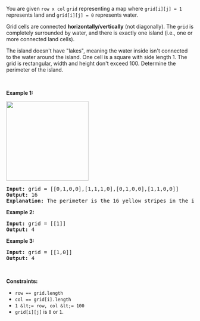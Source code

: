 You are given `` row x col `` `` grid `` representing a map where `` grid[i][j] = 1 `` represents&nbsp;land and `` grid[i][j] = 0 `` represents water.

Grid cells are connected __horizontally/vertically__ (not diagonally). The `` grid `` is completely surrounded by water, and there is exactly one island (i.e., one or more connected land cells).

The island doesn't have "lakes", meaning the water inside isn't connected to the water around the island. One cell is a square with side length 1. The grid is rectangular, width and height don't exceed 100. Determine the perimeter of the island.

&nbsp;

__Example 1:__

<img src="https://assets.leetcode.com/uploads/2018/10/12/island.png" style="width: 221px; height: 213px;"/>

<pre>
<strong>Input:</strong> grid = [[0,1,0,0],[1,1,1,0],[0,1,0,0],[1,1,0,0]]
<strong>Output:</strong> 16
<strong>Explanation:</strong> The perimeter is the 16 yellow stripes in the image above.
</pre>

__Example 2:__

<pre>
<strong>Input:</strong> grid = [[1]]
<strong>Output:</strong> 4
</pre>

__Example 3:__

<pre>
<strong>Input:</strong> grid = [[1,0]]
<strong>Output:</strong> 4
</pre>

&nbsp;

__Constraints:__

*   `` row == grid.length ``
*   `` col == grid[i].length ``
*   `` 1 &lt;= row, col &lt;= 100 ``
*   `` grid[i][j] `` is `` 0 `` or `` 1 ``.